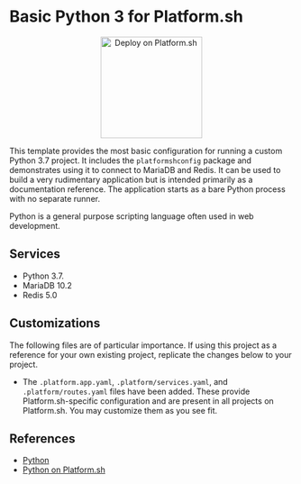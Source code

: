 # Basic Python 3 for Platform.sh

<p align="center">
<a href="https://console.platform.sh/projects/create-project?template=https://raw.githubusercontent.com/platformsh/template-builder/master/templates/python3/.platform.template.yaml&utm_content=python3&utm_source=github&utm_medium=button&utm_campaign=deploy_on_platform">
    <img src="https://platform.sh/images/deploy/lg-blue.svg" alt="Deploy on Platform.sh" width="180px" />
</a>
</p>

This template provides the most basic configuration for running a custom Python 3.7 project.  It includes the `platformshconfig` package and demonstrates using it to connect to MariaDB and Redis.  It can be used to build a very rudimentary application but is intended primarily as a documentation reference.  The application starts as a bare Python process with no separate runner.

Python is a general purpose scripting language often used in web development.

## Services

* Python 3.7.
* MariaDB 10.2
* Redis 5.0

## Customizations

The following files are of particular importance.  If using this project as a reference for your own existing project, replicate the changes below to your project.

* The `.platform.app.yaml`, `.platform/services.yaml`, and `.platform/routes.yaml` files have been added.  These provide Platform.sh-specific configuration and are present in all projects on Platform.sh.  You may customize them as you see fit.

## References

* [Python](https://www.python.org/)
* [Python on Platform.sh](https://docs.platform.sh/languages/python.html)
